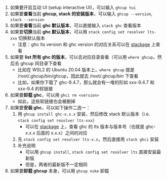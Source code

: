 1. 如果要开启互动 UI (setup interactive UI)，可以输入 `ghcup tui`
2. 如果要**查看**当前 **ghcup, stack 的安装版本**，可以输入 `ghcup --version`, `stack --version`
3. 如果要**查看**当前 **ghc 默认版本**，可以直接输入 `stack ghc` 查看版本
4. 如果要**切换**当前 **ghc 默认版本**，可以用 `stack config set resolver lts-xxx` 切换默认版本
    - 注意：ghc lts version 和 ghc version 的对应关系可以在 [stackage](https://www.stackage.org/) 上查看
5. 如果要 **list 所有 ghc 的版本**，可以去对应目录查看（可以用 `where ghcup`，然后去 ghcup 同目录下查看
    - 比如在 WSL2 的 Ubuntu 20.04 版本上，`where ghcup` 就是 /root/.ghcup/bin/ghcup，因此就去 /root/.ghcup/bin 下查看
    - 比如，如果你下载了 ghc-9.4.7，那么就会有一堆的形如 xxx-9.4.7 和 xxx-9.4 的软链接
6. 如果要**卸载 ghc**，可以用 `ghci rm <version>`
    - 如此，这些软链接也会被删掉
7. 如果要**安装 ghc**，可以如下操作二选一：
    1. 用 `ghcup install ghc-x.x.x` 安装，然后修改 stack 默认版本（i.e.  `stack config set resolver lts-xxx`）
        - 可以在 [stackage](https://www.stackage.org/) 上，查看 ghc 的 lts 版本与版本号（也就是 ghc-x.x.x 后面的 x.x.x）之间的对应
    2. 先 `stack config set resolver lts-x.x`，然后直接用 `stack ghci` 安装
    3. 补充说明
        - 可以用 `ghcup install`, `stack config set resolver lts` 直接安装最新版
        - 但是，两者的最新版不一定相同
8. 如果要**卸载 ghcup** 本身，可以用 `ghcup nuke` 卸载
